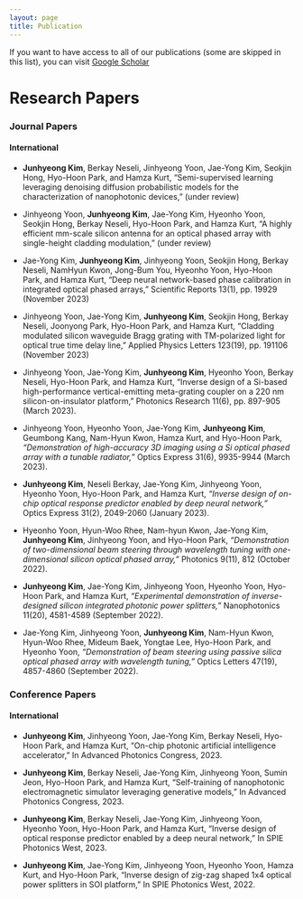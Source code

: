 ```yaml
---
layout: page
title: Publication
---
```


If you want to have access to all of our publications (some are skipped in this list), you can visit [Google Scholar](https://scholar.google.com/citations?user=CqRv3WUAAAAJ&hl=ko)

# Research Papers

### Journal Papers

#### International

- **Junhyeong Kim**, Berkay Neseli, Jinhyeong Yoon, Jae-Yong Kim, Seokjin Hong, Hyo-Hoon Park, and Hamza Kurt, “Semi-supervised learning leveraging denoising diffusion probabilistic models for the characterization of nanophotonic devices,” (under review)

- Jinhyeong Yoon, **Junhyeong Kim**, Jae-Yong Kim, Hyeonho Yoon, Seokjin Hong, Berkay Neseli, Hyo-Hoon Park, and Hamza Kurt, “A highly efficient mm-scale silicon antenna for an optical phased array with single-height cladding modulation,” (under review)

- Jae-Yong Kim, **Junhyeong Kim**, Jinhyeong Yoon, Seokjin Hong, Berkay Neseli, NamHyun Kwon, Jong-Bum You, Hyeonho Yoon, Hyo-Hoon Park, and Hamza Kurt, “Deep neural network-based phase calibration in integrated optical phased arrays,” Scientific Reports 13(1), pp. 19929 (November 2023)

- Jinhyeong Yoon, Jae-Yong Kim, **Junhyeong Kim**, Seokjin Hong, Berkay Neseli, Joonyong Park, Hyo-Hoon Park, and Hamza Kurt, “Cladding modulated silicon waveguide Bragg grating with TM-polarized light for optical true time delay line,” Applied Physics Letters 123(19), pp. 191106 (November 2023)

- Jinhyeong Yoon, Jae-Yong Kim, **Junhyeong Kim**, Hyeonho Yoon, Berkay Neseli, Hyo-Hoon Park, and Hamza Kurt, “Inverse design of a Si-based high-performance vertical-emitting meta-grating coupler on a 220 nm silicon-on-insulator platform,” Photonics Research 11(6), pp. 897-905 (March 2023).

- Jinhyeong Yoon, Hyeonho Yoon, Jae-Yong Kim, **Junhyeong Kim**, Geumbong Kang, Nam-Hyun Kwon, Hamza Kurt, and Hyo-Hoon Park, _“Demonstration of high-accuracy 3D imaging using a Si optical phased array with a tunable radiator,”_ Optics Express 31(6), 9935-9944 (March 2023).

- **Junhyeong Kim**, Neseli Berkay, Jae-Yong Kim, Jinhyeong Yoon, Hyeonho Yoon, Hyo-Hoon Park, and Hamza Kurt, _“Inverse design of on-chip optical response predictor enabled by deep neural network,”_ Optics Express 31(2), 2049-2060 (January 2023).

- Hyeonho Yoon, Hyun-Woo Rhee, Nam-hyun Kwon, Jae-Yong Kim, **Junhyeong Kim**, Jinhyeong Yoon, and Hyo-Hoon Park, _“Demonstration of two-dimensional beam steering through wavelength tuning with one-dimensional silicon optical phased array,”_ Photonics 9(11), 812 (October 2022).

- **Junhyeong Kim**, Jae-Yong Kim, Jinhyeong Yoon, Hyeonho Yoon, Hyo-Hoon Park, and Hamza Kurt, _“Experimental demonstration of inverse-designed silicon integrated photonic power splitters,”_ Nanophotonics 11(20), 4581-4589 (September 2022).

- Jae-Yong Kim, Jinhyeong Yoon, **Junhyeong Kim**, Nam-Hyun Kwon, Hyun-Woo Rhee, Mideum Baek, Yongtae Lee, Hyo-Hoon Park, and Hyeonho Yoon, _“Demonstration of beam steering using passive silica optical phased array with wavelength tuning,”_ Optics Letters 47(19), 4857-4860 (September 2022).

### Conference Papers

#### International

- **Junhyeong Kim**, Jinhyeong Yoon, Jae-Yong Kim, Berkay Neseli, Hyo-Hoon Park, and Hamza Kurt, “On-chip photonic artificial intelligence accelerator,” In Advanced Photonics Congress, 2023.

- **Junhyeong Kim**, Berkay Neseli, Jae-Yong Kim, Jinhyeong Yoon, Sumin Jeon, Hyo-Hoon Park, and Hamza Kurt, “Self-training of nanophotonic electromagnetic simulator leveraging generative models,” In Advanced Photonics Congress, 2023.

- **Junhyeong Kim**, Berkay Neseli, Jae-Yong Kim, Jinhyeong Yoon, Hyeonho Yoon, Hyo-Hoon Park, and Hamza Kurt, “Inverse design of optical response predictor enabled by a deep neural network,” In SPIE Photonics West, 2023.

- **Junhyeong Kim**, Jae-Yong Kim, Jinhyeong Yoon, Hyeonho Yoon, Hamza Kurt, and Hyo-Hoon Park, “Inverse design of zig-zag shaped 1x4 optical power splitters in SOI platform,” In SPIE Photonics West, 2022.
